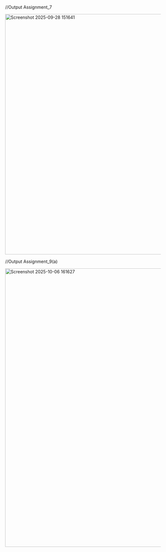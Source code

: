 //Output Assignment_7

<img width="690" height="777" alt="Screenshot 2025-09-28 151641" src="https://github.com/user-attachments/assets/a916ee4d-c7c8-4fb3-a21e-b01453104b75" />

//Output Assignment_9(a)

<img width="1600" height="900" alt="Screenshot 2025-10-06 161627" src="https://github.com/user-attachments/assets/e294c603-96b3-4049-a938-4b9660023b61" />
